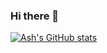 ### Hi there 👋
[![Ash's GitHub stats](https://github-readme-stats.vercel.app/api?username=zblcool)](https://github.com/anuraghazra/github-readme-stats)

<!--
**zblcool/zblcool** is a ✨ _special_ ✨ repository because its `README.md` (this file) appears on your GitHub profile.
!
Here are some ideas to get you started:


- 🔭 I’m currently working on ...
- 🌱 I’m currently learning ...
- 👯 I’m looking to collaborate on ...
- 🤔 I’m looking for help with ...
- 💬 Ask me about ...
- 📫 How to reach me: ...
- 😄 Pronouns: ...
- ⚡ Fun fact: ...
-->
